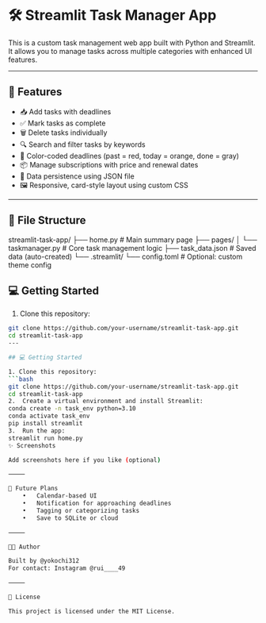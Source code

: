 # 🛠️ Streamlit Task Manager App

This is a custom task management web app built with Python and Streamlit.  
It allows you to manage tasks across multiple categories with enhanced UI features.

---

## 🚀 Features

- 📥 Add tasks with deadlines
- ✅ Mark tasks as complete
- 🗑️ Delete tasks individually
- 🔍 Search and filter tasks by keywords
- 🎨 Color-coded deadlines (past = red, today = orange, done = gray)
- 📦 Manage subscriptions with price and renewal dates
- 💾 Data persistence using JSON file
- 🖼️ Responsive, card-style layout using custom CSS

---

## 📂 File Structure
streamlit-task-app/
├── home.py                  # Main summary page
├── pages/
│   └── taskmanager.py       # Core task management logic
├── task_data.json           # Saved data (auto-created)
└── .streamlit/
└── config.toml          # Optional: custom theme config

## 💻 Getting Started

1. Clone this repository:
```bash
git clone https://github.com/your-username/streamlit-task-app.git
cd streamlit-task-app
---

## 💻 Getting Started

1. Clone this repository:
```bash
git clone https://github.com/your-username/streamlit-task-app.git
cd streamlit-task-app
2.	Create a virtual environment and install Streamlit:
conda create -n task_env python=3.10
conda activate task_env
pip install streamlit
3.	Run the app:
streamlit run home.py
✨ Screenshots

Add screenshots here if you like (optional)

⸻

📌 Future Plans
	•	Calendar-based UI
	•	Notification for approaching deadlines
	•	Tagging or categorizing tasks
	•	Save to SQLite or cloud

⸻

🧑‍💻 Author

Built by @yokochi312
For contact: Instagram @rui____49

⸻

📄 License

This project is licensed under the MIT License.
